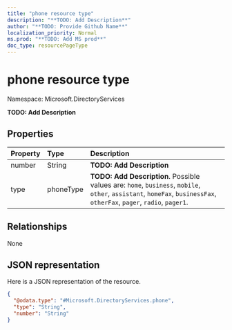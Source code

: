 ```yaml
---
title: "phone resource type"
description: "**TODO: Add Description**"
author: "**TODO: Provide Github Name**"
localization_priority: Normal
ms.prod: "**TODO: Add MS prod**"
doc_type: resourcePageType
---
```


# phone resource type


Namespace: Microsoft.DirectoryServices

**TODO: Add Description**

## Properties
|Property|Type|Description|
|:---|:---|:---|
|number|String|**TODO: Add Description**|
|type|phoneType|**TODO: Add Description**. Possible values are: `home`, `business`, `mobile`, `other`, `assistant`, `homeFax`, `businessFax`, `otherFax`, `pager`, `radio`, `pager1`.|

## Relationships
None

## JSON representation
Here is a JSON representation of the resource.
<!-- {
  "blockType": "resource",
  "@odata.type": "Microsoft.DirectoryServices.phone"
}
-->
``` json
{
  "@odata.type": "#Microsoft.DirectoryServices.phone",
  "type": "String",
  "number": "String"
}
```

